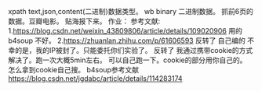 xpath
text,json,content(二进制)数据类型。
wb binary 二进制数据。
抓前6页的数据。豆瓣电影。
贴海报下来。
作业：
参考文献:
1.https://blog.csdn.net/weixin_43809806/article/details/109020906
用的b4soup 不好。
2.https://zhuanlan.zhihu.com/p/61606593
反转了
自己编的
不幸的是，我的IP被封了。只能委托你们实验了。
反转了
我通过携带cookie的方式解决了。跑一次大概5min左右。
可以自己跑一下。cookie的部分用你自己的。
怎么拿到cookie自己搜。
b4soup参考文献
https://blog.csdn.net/jgdabc/article/details/114283174
